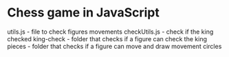 # Chess game in JavaScript

utils.js - file to check figures movements
checkUtils.js - check if the king checked
king-check - folder that checks if a figure can check the king
pieces - folder that checks if a figure can move and draw movement circles